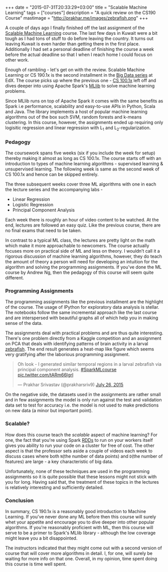 +++
date = "2015-07-31T20:33:29+03:00"
title = "Scalable Machine Learning"
tags = ["courses"]
description = "A quick review on the CS190 Course"
mastimage = "http://prakhar.me/images/zebrafish.png"
+++

A couple of days ago I finally finished off the last assignment of the [Scalable Machine Learning](https://www.edx.org/course/scalable-machine-learning-uc-berkeleyx-cs190-1x) course. The last few days in Kuwait were a bit tough as I had tons of stuff to do before leaving the country. It turns out leaving Kuwait is even harder than getting there in the first place. Additionally I had set a personal deadline of finishing the course a week before the actual deadline so that I when I reach home I could focus on other work.

Enough of rambling - let's get on with the review. Scalable Machine Learning or CS 190.1x is the second installment in the [Big Data series](https://www.edx.org/xseries) at EdX. The course picks up where the previous one - [CS 100.1x](https://www.edx.org/course/introduction-big-data-apache-spark-uc-berkeleyx-cs100-1x) left off and dives deeper into using Apache Spark's [MLlib](http://spark.apache.org/mllib/) to solve machine learning problems.

Since MLlib runs on top of Apache Spark it comes with the same benefits as Spark i.e performance, scalability and easy-to-use APIs in Python,
Scala and Java. The library implements a host of popular machine learning algorithms out of the box such SVM, random forests and k-means clustering. In this course, however, the assignments ended up requiring only logisitic regression and linear regression with L<sub>1</sub> and L<sub>2</sub>-regularization.

### Pedagogy

The coursework spans five weeks (six if you include the week for setup) thereby making it almost as long as CS 100.1x. The course starts off with an introduction to types of machine learning algorithms - supervised learning & unsupervised learning. The following week is same as the second week of CS 100.1x and hence can be skipped entirely.

The three subsequent weeks cover three ML algorithms with one in each the lecture series and the accompanying labs -

- Linear Regression
- Logistic Regression
- Principal Component Analysis

Each week there is roughly an hour of video content to be watched. At the end, lectures are followed an easy quiz. Like the previous course, there are no final exams that need to be taken.

In contrast to a typical ML class, the lectures are pretty light on the math which make it more approachable to newcomers. The course actually focuses more on practical side of ML and less on theory. I wouldn’t call it a rigorous discussion of machine learning algorithms, however, they do teach the amount of theory a person will need for developing an intuition for the algorithm and solving the programming assignments. If you've done the ML course by Andrew Ng, then the pedagogy of this course will seem quite different.


### Programming Assignments
The programming assignments like the previous installment are the highlight of the course. The usage of IPython for exploratory data analysis is stellar. The notebooks follow the same incremental approach like the last course and are interspersed with beautiful graphs all of which help you in making sense of the data.

The assignments deal with practical problems and are thus quite interesting. There's one problem directly from a Kaggle competition and an assignment on PCA that deals with identifying patterns of brain activity in a larval [zebrafish](https://en.wikipedia.org/wiki/Zebrafish). The end result generates a heat-map like figure which seems very gratifying after the laborious programming assignment.

<blockquote class="twitter-tweet tw-align-center" lang="en"><p lang="en" dir="ltr">Oh look - I generated similar temporal regions in a larval zebrafish via principal component analysis. <a href="https://twitter.com/hashtag/SparkMLcourse?src=hash">#SparkMLcourse</a> <a href="http://t.co/tARm66Igrl">pic.twitter.com/tARm66Igrl</a></p>&mdash; Prakhar Srivastav (@prakharsriv9) <a href="https://twitter.com/prakharsriv9/status/625441171985297408">July 26, 2015</a></blockquote>
<script async src="//platform.twitter.com/widgets.js" charset="utf-8"></script>

On the negative side, the datasets used in the assignments are rather small and in few assignments the model is only run against the test and validation data set to test for accuracy i.e. the model is not used to make predictions on new data (a minor but important point).

### Scalable?
How does this course teach the *scalable* aspect of machine learning? For one, the fact that you're using Spark [RDDs](http://www.thecloudavenue.com/2014/01/resilient-distributed-datasets-rdd.html) to run on your workers itself gives you ability to run your code on a cluster for free of cost. The other aspect is that the professor sets aside a couple of videos each week to discuss cases where both `N`(the number of data points) and `D`(the number of features) are large - a key characteristic of big data.

Unfortunately, none of these techniques are used in the programming assignments so it is quite possible that these lessons might not stick with you for long. Having said that, the treatment of these topics in the lectures is relatively interesting and sufficiently detailed.


### Conclusion
In summary, CS 190.1x is a reasonably good introduction to Machine Learning. If you've never done any ML before then this course will surely whet your appetite and encourage you to dive deeper into other popular algorithms. If you're reasonably proficient with ML, then this course will serve to be a primer to Spark's MLlib library - although the low coverage might leave you a bit disappointed. 

The instructors indicated that they might come out with a second version of course that will cover more algorithms in detail. I, for one, will surely be waiting for more info on that one. Overall, in my opinion, time spent doing this course is time well spent.
